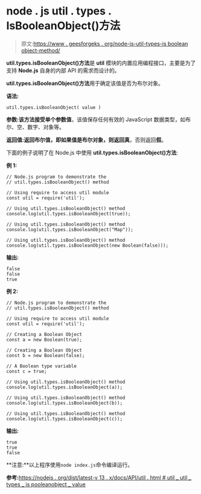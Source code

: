 # node . js util . types . IsBooleanObject()方法

> 原文:[https://www . geesforgeks . org/node-js-util-types-is boolean object-method/](https://www.geeksforgeeks.org/node-js-util-types-isbooleanobject-method/)

**util.types.isBooleanObject()方法**是 **util** 模块的内置应用编程接口，主要是为了支持 **Node.js** 自身的内部 API 的需求而设计的。

**util.types.isBooleanObject()方法**用于确定该值是否为布尔对象。

**语法:**

```
util.types.isBooleanObject( value )
```

**参数:**该方法接受单个参数**值**，该值保存任何有效的 JavaScript 数据类型，如布尔、空、数字、对象等。

**返回值:**返回布尔值，即如果值是布尔对象，则返回**真**，否则返回**假**。

下面的例子说明了在 Node.js 中使用 **util.types.isBooleanObject()方法**:

**例 1:**

```
// Node.js program to demonstrate the 
// util.types.isBooleanObject() method 

// Using require to access util module 
const util = require('util');

// Using util.types.isBooleanObject() method
console.log(util.types.isBooleanObject(true));

// Using util.types.isBooleanObject() method
console.log(util.types.isBooleanObject("Map"));

// Using util.types.isBooleanObject() method
console.log(util.types.isBooleanObject(new Boolean(false)));
```

**输出:**

```
false
false
true

```

**例 2:**

```
// Node.js program to demonstrate the 
// util.types.isBooleanObject() method 

// Using require to access util module 
const util = require('util');

// Creating a Boolean Object
const a = new Boolean(true);

// Creating a Boolean Object
const b = new Boolean(false);

// A Boolean type variable
const c = true;

// Using util.types.isBooleanObject() method
console.log(util.types.isBooleanObject(a));

// Using util.types.isBooleanObject() method
console.log(util.types.isBooleanObject(b));

// Using util.types.isBooleanObject() method
console.log(util.types.isBooleanObject(c));
```

**输出:**

```
true
true
false

```

**注意:**以上程序使用`node index.js`命令编译运行。

**参考:**[https://nodejs . org/dist/latest-v 13 . x/docs/API/util . html # util _ util _ types _ is pooleanobject _ value](https://nodejs.org/dist/latest-v13.x/docs/api/util.html#util_util_types_isbooleanobject_value)